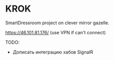 # KROK
SmartDressroom project on clever mirror gazelle.

https://46.101.81.176/ (use VPN if can't connect)

TODO:
- Дописать интеграцию хабов SignalR
